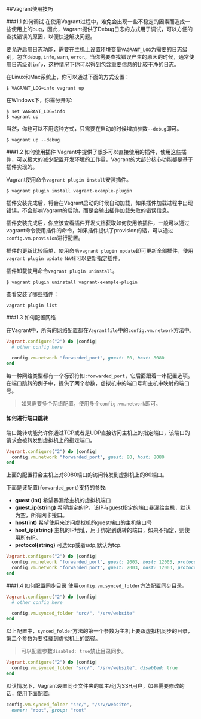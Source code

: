 ##Vagrant使用技巧

###1.1 如何调试
在使用Vagrant过程中，难免会出现一些不稳定的因素而造成一些使用上的bug，因此，Vagrant提供了Debug日志的方式用于调试，可以方便的查找错误的原因，以便快速解决问题。

要允许启用日志功能，需要在主机上设置环境变量`VAGRANT_LOG`为需要的日志级别，包含`debug`, `info`, `warn`, `error`。当你需要查找错误产生的原因的时候，通常使用日志级别`info`，这种情况下你可以得到包含重要信息的比较干净的日志。

在Linux和Mac系统上，你可以通过下面的方式设置：

```shell
$ VAGRANT_LOG=info vagrant up
```

在Windows下，你需分开写:

```shell
$ set VAGRANT_LOG=info
$ vagrant up
```

当然，你也可以不用这种方式，只需要在启动的时候增加参数`--debug`即可。

```shell
$ vagrant up --debug
```

###1.2 如何使用插件
Vagrant中提供了很多可以直接使用的插件，使用这些插件，可以极大的减少配置开发环境的工作量，Vagrant的大部分核心功能都是基于插件实现的。

Vagrant使用命令`vagrant plugin install`安装插件。
```shell
$ vagrant plugin install vagrant-example-plugin
```

插件安装完成后，将会在Vagrant启动的时候自动加载，如果插件加载过程中出现错误，不会影响Vagrant的启动，而是会输出插件加载失败的错误信息。

插件安装完成后，你应该查看插件开发文档获取如何使用该插件，一般可以通过vagrant命令使用插件的命令，如果插件提供了provision的话，可以通过`config.vm.provision`进行配置。

插件的更新比较简单，使用命令`vagrant plugin update`即可更新全部插件，使用`vagrant plugin update NAME`可以更新指定插件。

插件卸载使用命令`vagrant plugin uninstall`。
```shell
$ vagrant plugin uninstall vagrant-example-plugin
```
查看安装了哪些插件：
```shell
vagrant plugin list
```

###1.3 如何配置网络

在Vagrant中，所有的网络配置都在`Vagrantfile`中的`config.vm.network`方法中。

```ruby
Vagrant.configure("2") do |config|
  # other config here

  config.vm.network "forwarded_port", guest: 80, host: 8080
end
```
每一种网络类型都有一个标识符如`:forwarded_port`，它后面跟着一串配置选项。在端口跳转的例子中，提供了两个参数，虚拟机中的端口号和主机中映射的端口号。

> 如果需要多个网络配置，使用多个`config.vm.network`即可。

#### 如何进行端口跳转
端口跳转功能允许你通过TCP或者是UDP直接访问主机上的指定端口，该端口的请求会被转发到虚拟机上的指定端口。

```ruby
Vagrant.configure("2") do |config|
  config.vm.network "forwarded_port", guest: 80, host: 8080
end
```
上面的配置将会主机上对8080端口的访问转发到虚拟机上的80端口。

下面是该配置(`forwarded_port`)支持的参数:

- **guest (int)** 希望暴漏给主机的虚拟机端口
- **guest_ip(string)** 希望绑定的IP，该IP与guest指定的端口暴漏给主机，默认为空，所有网卡接口。
- **host(int)** 希望使用来访问虚拟机的guest端口的主机端口号
- **host_ip(string)** 主机的IP地址，用于绑定到跳转的端口，如果不指定，则使用所有IP。
- **protocol(string)** 可选tcp或者udp,默认为tcp.


```ruby
Vagrant.configure("2") do |config|
  config.vm.network "forwarded_port", guest: 2003, host: 12003, protocol: 'tcp'
  config.vm.network "forwarded_port", guest: 2003, host: 12003, protocol: 'udp'
end
```

###1.4 如何配置同步目录
使用`config.vm.synced_folder`方法配置同步目录。
```ruby
Vagrant.configure("2") do |config|
  # other config here

  config.vm.synced_folder "src/", "/srv/website"
end
```
以上配置中，`synced_folder`方法的第一个参数为主机上要跟虚拟机同步的目录，第二个参数为要挂载到虚拟机上的路径。

> 可以配置参数`disabled: true`禁止目录同步。
```ruby
Vagrant.configure("2") do |config|
  config.vm.synced_folder "src/", "/srv/website", disabled: true
end
```

默认情况下，Vagrant设置同步文件夹的属主/组为SSH用户，如果需要修改的话，使用下面配置:
```ruby
config.vm.synced_folder "src/", "/srv/website",
  owner: "root", group: "root"
```


